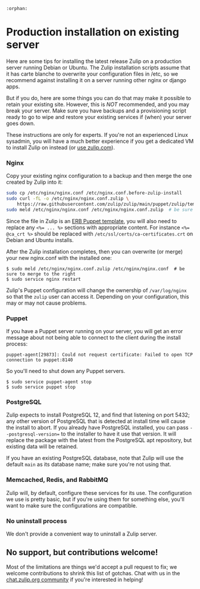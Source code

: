 ```{eval-rst}
:orphan:
```

# Production installation on existing server

Here are some tips for installing the latest release Zulip on a
production server running Debian or Ubuntu. The Zulip installation
scripts assume that it has carte blanche to overwrite your
configuration files in /etc, so we recommend against installing it on
a server running other nginx or django apps.

But if you do, here are some things you can do that may make it
possible to retain your existing site. However, this is *NOT*
recommended, and you may break your server. Make sure you have backups
and a provisioning script ready to go to wipe and restore your
existing services if (when) your server goes down.

These instructions are only for experts.  If you're not an experienced
Linux sysadmin, you will have a much better experience if you get a
dedicated VM to install Zulip on instead (or [use
zulip.com](https://zulip.com)).

### Nginx

Copy your existing nginx configuration to a backup and then merge the
one created by Zulip into it:

```bash
sudo cp /etc/nginx/nginx.conf /etc/nginx.conf.before-zulip-install
sudo curl -fL -o /etc/nginx/nginx.conf.zulip \
    https://raw.githubusercontent.com/zulip/zulip/main/puppet/zulip/templates/nginx.conf.template.erb
sudo meld /etc/nginx/nginx.conf /etc/nginx/nginx.conf.zulip  # be sure to merge to the right
```

Since the file in Zulip is an [ERB Puppet
template](https://puppet.com/docs/puppet/7/lang_template_erb.html),
you will also need to replace any `<%= ... %>` sections with
appropriate content.  For instance `<%= @ca_crt %>` should be replaced
with `/etc/ssl/certs/ca-certificates.crt` on Debian and Ubuntu
installs.

After the Zulip installation completes, then you can overwrite (or
merge) your new nginx.conf with the installed one:

```console
$ sudo meld /etc/nginx/nginx.conf.zulip /etc/nginx/nginx.conf  # be sure to merge to the right
$ sudo service nginx restart
```

Zulip's Puppet configuration will change the ownership of
`/var/log/nginx` so that the `zulip` user can access it.  Depending on
your configuration, this may or may not cause problems.

### Puppet

If you have a Puppet server running on your server, you will get an
error message about not being able to connect to the client during the
install process:

```console
puppet-agent[29873]: Could not request certificate: Failed to open TCP connection to puppet:8140
```

So you'll need to shut down any Puppet servers.

```console
$ sudo service puppet-agent stop
$ sudo service puppet stop
```

### PostgreSQL

Zulip expects to install PostgreSQL 12, and find that listening on
port 5432; any other version of PostgreSQL that is detected at install
time will cause the install to abort.  If you already have PostgreSQL
installed, you can pass `--postgresql-version=` to the installer to
have it use that version.  It will replace the package with the latest
from the PostgreSQL apt repository, but existing data will be
retained.

If you have an existing PostgreSQL database, note that Zulip will use
the default `main` as its database name; make sure you're not using
that.

### Memcached, Redis, and RabbitMQ

Zulip will, by default, configure these services for its use.  The
configuration we use is pretty basic, but if you're using them for
something else, you'll want to make sure the configurations are
compatible.

### No uninstall process

We don't provide a convenient way to uninstall a Zulip server.

## No support, but contributions welcome!

Most of the limitations are things we'd accept a pull request to fix;
we welcome contributions to shrink this list of gotchas.  Chat with us
in the [chat.zulip.org community](https://zulip.com/developer-community/) if you're
interested in helping!
